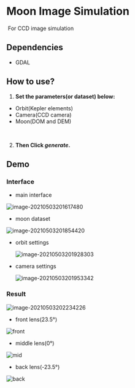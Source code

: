 # Moon Image Simulation

​	For CCD image simulation





## Dependencies

- GDAL





## How to use?

1.  **Set the parameters(or dataset) below:**
   - Orbit(Kepler elements)
   - Camera(CCD camera)
   - Moon(DOM  and DEM)

​	

2. **Then Click *generate*.**





## Demo

### Interface

- main interface

![image-20210503201617480](C:\Users\23792\AppData\Roaming\Typora\typora-user-images\image-20210503201617480.png)



- moon dataset

![image-20210503201854420](C:\Users\23792\AppData\Roaming\Typora\typora-user-images\image-20210503201854420.png)



- orbit settings

  ![image-20210503201928303](C:\Users\23792\AppData\Roaming\Typora\typora-user-images\image-20210503201928303.png)

- camera settings

  ![image-20210503201953342](C:\Users\23792\AppData\Roaming\Typora\typora-user-images\image-20210503201953342.png)



### Result

![image-20210503202234226](C:\Users\23792\AppData\Roaming\Typora\typora-user-images\image-20210503202234226.png)



- front lens(23.5°)

![front](C:\Users\23792\Desktop\C#\Moon\pic\front.jpg)

- middle lens(0°)

![mid](C:\Users\23792\Desktop\C#\Moon\pic\mid.jpg)



- back lens(-23.5°)

![back](C:\Users\23792\Desktop\C#\Moon\pic\back.jpg)